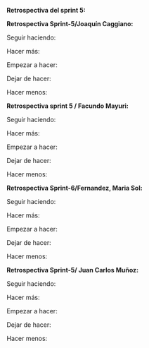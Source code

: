 **Retrospectiva del sprint 5:**

**Retrospectiva Sprint-5/Joaquín Caggiano:**

Seguir haciendo: 

Hacer más: 

Empezar a hacer: 

Dejar de hacer: 

Hacer menos: 

**Retrospectiva sprint 5 / Facundo Mayuri:**

Seguir haciendo: 

Hacer más: 

Empezar a hacer: 

Dejar de hacer: 

Hacer menos: 

**Retrospectiva Sprint-6/Fernandez, Maria Sol:**

Seguir haciendo: 

Hacer más:

Empezar a hacer:  

Dejar de hacer: 

Hacer menos: 

**Retrospectiva Sprint-5/ Juan Carlos Muñoz:**

Seguir haciendo: 

Hacer más: 

Empezar a hacer: 

Dejar de hacer: 

Hacer menos: 



